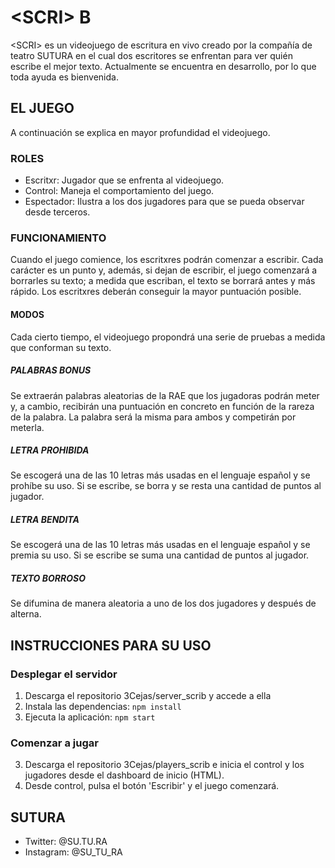 # \<SCRI\> B

\<SCRI\> es un videojuego de escritura en vivo creado por la compañía de teatro SUTURA en el cual dos escritores se enfrentan para ver quién escribe el mejor texto. Actualmente se encuentra en desarrollo, por lo que toda ayuda es bienvenida.

## EL JUEGO
A continuación se explica en mayor profundidad el videojuego.
### ROLES 
  - Escritxr: Jugador que se enfrenta al videojuego.
  - Control: Maneja el comportamiento del juego.
  - Espectador: Ilustra a los dos jugadores para que se pueda observar desde terceros.
  ### FUNCIONAMIENTO
  Cuando el juego comience, los escritxres podrán comenzar a escribir. Cada carácter es un punto y, además, si dejan de escribir, el juego comenzará a borrarles su texto; a medida que escriban, el texto se borrará antes y más rápido. Los escritxres deberán conseguir la mayor puntuación posible.
#### MODOS
Cada cierto tiempo, el videojuego propondrá una serie de pruebas a medida que conforman su texto.
##### PALABRAS BONUS
Se extraerán palabras aleatorias de la RAE que los jugadoras podrán meter y, a cambio, recibirán una puntuación en concreto en función de la rareza de la palabra. La palabra será la misma para ambos y competirán por meterla.
##### LETRA PROHIBIDA
Se escogerá una de las 10 letras más usadas en el lenguaje español y se prohíbe su uso. Si se escribe, se borra y se resta una cantidad de puntos al jugador.
##### LETRA BENDITA
Se escogerá una de las 10 letras más usadas en el lenguaje español y se premia su uso. Si se escribe se suma una cantidad de puntos al jugador.
##### TEXTO BORROSO
Se difumina de manera aleatoria a uno de los dos jugadores y después de alterna.
## INSTRUCCIONES PARA SU USO
### Desplegar el servidor
1. Descarga el repositorio 3Cejas/server_scrib y accede a ella
2. Instala las dependencias: `npm install`
2. Ejecuta la aplicación: `npm start`
### Comenzar a jugar
3. Descarga el repositorio 3Cejas/players_scrib e inicia el control y los jugadores desde el dashboard de inicio (HTML).
4. Desde control, pulsa el botón 'Escribir' y el juego comenzará.
## SUTURA
- Twitter: @SU.TU.RA
- Instagram: @SU_TU_RA